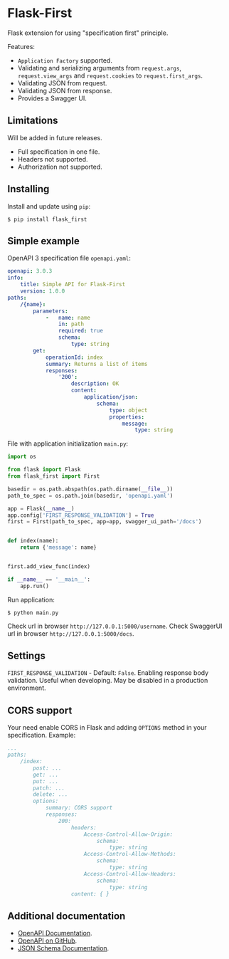 # Flask-First

Flask extension for using "specification first" principle.

Features:

* `Application Factory` supported.
* Validating and serializing arguments from `request.args`, `request.view_args` and `request.cookies`
  to `request.first_args`.
* Validating JSON from request.
* Validating JSON from response.
* Provides a Swagger UI.

Limitations
----

Will be added in future releases.

* Full specification in one file.
* Headers not supported.
* Authorization not supported.

## Installing

Install and update using `pip`:

```shell
$ pip install flask_first
```

Simple example
--------------
OpenAPI 3 specification file `openapi.yaml`:

```yaml
openapi: 3.0.3
info:
    title: Simple API for Flask-First
    version: 1.0.0
paths:
    /{name}:
        parameters:
            -   name: name
                in: path
                required: true
                schema:
                    type: string
        get:
            operationId: index
            summary: Returns a list of items
            responses:
                '200':
                    description: OK
                    content:
                        application/json:
                            schema:
                                type: object
                                properties:
                                    message:
                                        type: string
```

File with application initialization `main.py`:

```python
import os

from flask import Flask
from flask_first import First

basedir = os.path.abspath(os.path.dirname(__file__))
path_to_spec = os.path.join(basedir, 'openapi.yaml')

app = Flask(__name__)
app.config['FIRST_RESPONSE_VALIDATION'] = True
first = First(path_to_spec, app=app, swagger_ui_path='/docs')


def index(name):
    return {'message': name}


first.add_view_func(index)

if __name__ == '__main__':
    app.run()

```

Run application:

```shell
$ python main.py
```

Check url in browser `http://127.0.0.1:5000/username`. Check SwaggerUI url in
browser `http://127.0.0.1:5000/docs`.

## Settings

`FIRST_RESPONSE_VALIDATION` - Default: `False`. Enabling response body validation. Useful when
developing. May be disabled in a production environment.

## CORS support

Your need enable CORS in Flask and adding `OPTIONS` method in your specification. Example:

```yaml
...
paths:
    /index:
        post: ...
        get: ...
        put: ...
        patch: ...
        delete: ...
        options:
            summary: CORS support
            responses:
                200:
                    headers:
                        Access-Control-Allow-Origin:
                            schema:
                                type: string
                        Access-Control-Allow-Methods:
                            schema:
                                type: string
                        Access-Control-Allow-Headers:
                            schema:
                                type: string
                    content: { }
```

## Additional documentation

* [OpenAPI Documentation](https://swagger.io/specification/).
* [OpenAPI on GitHub](https://github.com/OAI/OpenAPI-Specification).
* [JSON Schema Documentation](https://json-schema.org/specification.html).
